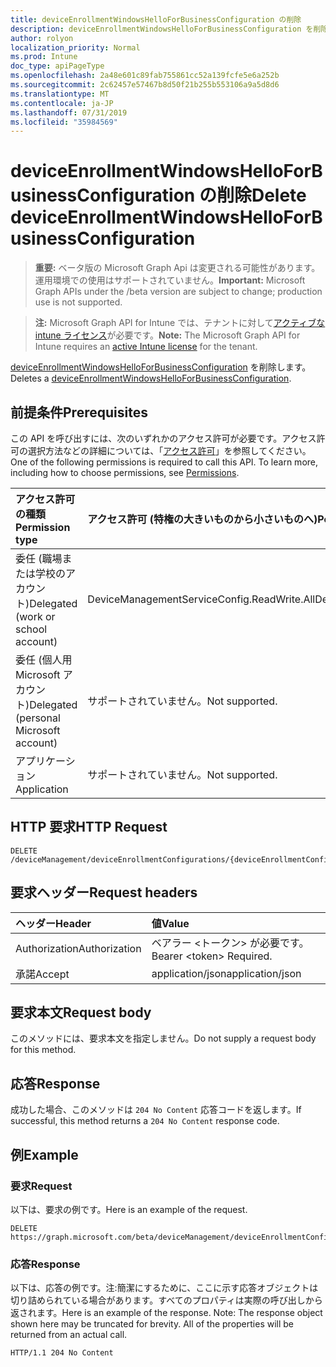 ```yaml
---
title: deviceEnrollmentWindowsHelloForBusinessConfiguration の削除
description: deviceEnrollmentWindowsHelloForBusinessConfiguration を削除します。
author: rolyon
localization_priority: Normal
ms.prod: Intune
doc_type: apiPageType
ms.openlocfilehash: 2a48e601c89fab755861cc52a139fcfe5e6a252b
ms.sourcegitcommit: 2c62457e57467b8d50f21b255b553106a9a5d8d6
ms.translationtype: MT
ms.contentlocale: ja-JP
ms.lasthandoff: 07/31/2019
ms.locfileid: "35984569"
---
```

# <a name="delete-deviceenrollmentwindowshelloforbusinessconfiguration"></a><span data-ttu-id="13bad-103">deviceEnrollmentWindowsHelloForBusinessConfiguration の削除</span><span class="sxs-lookup"><span data-stu-id="13bad-103">Delete deviceEnrollmentWindowsHelloForBusinessConfiguration</span></span>

> <span data-ttu-id="13bad-104">**重要:** ベータ版の Microsoft Graph Api は変更される可能性があります。運用環境での使用はサポートされていません。</span><span class="sxs-lookup"><span data-stu-id="13bad-104">**Important:** Microsoft Graph APIs under the /beta version are subject to change; production use is not supported.</span></span>

> <span data-ttu-id="13bad-105">**注:** Microsoft Graph API for Intune では、テナントに対して[アクティブな intune ライセンス](https://go.microsoft.com/fwlink/?linkid=839381)が必要です。</span><span class="sxs-lookup"><span data-stu-id="13bad-105">**Note:** The Microsoft Graph API for Intune requires an [active Intune license](https://go.microsoft.com/fwlink/?linkid=839381) for the tenant.</span></span>

<span data-ttu-id="13bad-106">[deviceEnrollmentWindowsHelloForBusinessConfiguration](../resources/intune-onboarding-deviceenrollmentwindowshelloforbusinessconfiguration.md) を削除します。</span><span class="sxs-lookup"><span data-stu-id="13bad-106">Deletes a [deviceEnrollmentWindowsHelloForBusinessConfiguration](../resources/intune-onboarding-deviceenrollmentwindowshelloforbusinessconfiguration.md).</span></span>

## <a name="prerequisites"></a><span data-ttu-id="13bad-107">前提条件</span><span class="sxs-lookup"><span data-stu-id="13bad-107">Prerequisites</span></span>
<span data-ttu-id="13bad-p101">この API を呼び出すには、次のいずれかのアクセス許可が必要です。アクセス許可の選択方法などの詳細については、「[アクセス許可](/graph/permissions-reference)」を参照してください。</span><span class="sxs-lookup"><span data-stu-id="13bad-p101">One of the following permissions is required to call this API. To learn more, including how to choose permissions, see [Permissions](/graph/permissions-reference).</span></span>

|<span data-ttu-id="13bad-110">アクセス許可の種類</span><span class="sxs-lookup"><span data-stu-id="13bad-110">Permission type</span></span>|<span data-ttu-id="13bad-111">アクセス許可 (特権の大きいものから小さいものへ)</span><span class="sxs-lookup"><span data-stu-id="13bad-111">Permissions (from most to least privileged)</span></span>|
|:---|:---|
|<span data-ttu-id="13bad-112">委任 (職場または学校のアカウント)</span><span class="sxs-lookup"><span data-stu-id="13bad-112">Delegated (work or school account)</span></span>|<span data-ttu-id="13bad-113">DeviceManagementServiceConfig.ReadWrite.All</span><span class="sxs-lookup"><span data-stu-id="13bad-113">DeviceManagementServiceConfig.ReadWrite.All</span></span>|
|<span data-ttu-id="13bad-114">委任 (個人用 Microsoft アカウント)</span><span class="sxs-lookup"><span data-stu-id="13bad-114">Delegated (personal Microsoft account)</span></span>|<span data-ttu-id="13bad-115">サポートされていません。</span><span class="sxs-lookup"><span data-stu-id="13bad-115">Not supported.</span></span>|
|<span data-ttu-id="13bad-116">アプリケーション</span><span class="sxs-lookup"><span data-stu-id="13bad-116">Application</span></span>|<span data-ttu-id="13bad-117">サポートされていません。</span><span class="sxs-lookup"><span data-stu-id="13bad-117">Not supported.</span></span>|

## <a name="http-request"></a><span data-ttu-id="13bad-118">HTTP 要求</span><span class="sxs-lookup"><span data-stu-id="13bad-118">HTTP Request</span></span>
<!-- {
  "blockType": "ignored"
}
-->
``` http
DELETE /deviceManagement/deviceEnrollmentConfigurations/{deviceEnrollmentConfigurationId}
```

## <a name="request-headers"></a><span data-ttu-id="13bad-119">要求ヘッダー</span><span class="sxs-lookup"><span data-stu-id="13bad-119">Request headers</span></span>
|<span data-ttu-id="13bad-120">ヘッダー</span><span class="sxs-lookup"><span data-stu-id="13bad-120">Header</span></span>|<span data-ttu-id="13bad-121">値</span><span class="sxs-lookup"><span data-stu-id="13bad-121">Value</span></span>|
|:---|:---|
|<span data-ttu-id="13bad-122">Authorization</span><span class="sxs-lookup"><span data-stu-id="13bad-122">Authorization</span></span>|<span data-ttu-id="13bad-123">ベアラー &lt;トークン&gt; が必要です。</span><span class="sxs-lookup"><span data-stu-id="13bad-123">Bearer &lt;token&gt; Required.</span></span>|
|<span data-ttu-id="13bad-124">承諾</span><span class="sxs-lookup"><span data-stu-id="13bad-124">Accept</span></span>|<span data-ttu-id="13bad-125">application/json</span><span class="sxs-lookup"><span data-stu-id="13bad-125">application/json</span></span>|

## <a name="request-body"></a><span data-ttu-id="13bad-126">要求本文</span><span class="sxs-lookup"><span data-stu-id="13bad-126">Request body</span></span>
<span data-ttu-id="13bad-127">このメソッドには、要求本文を指定しません。</span><span class="sxs-lookup"><span data-stu-id="13bad-127">Do not supply a request body for this method.</span></span>

## <a name="response"></a><span data-ttu-id="13bad-128">応答</span><span class="sxs-lookup"><span data-stu-id="13bad-128">Response</span></span>
<span data-ttu-id="13bad-129">成功した場合、このメソッドは `204 No Content` 応答コードを返します。</span><span class="sxs-lookup"><span data-stu-id="13bad-129">If successful, this method returns a `204 No Content` response code.</span></span>

## <a name="example"></a><span data-ttu-id="13bad-130">例</span><span class="sxs-lookup"><span data-stu-id="13bad-130">Example</span></span>

### <a name="request"></a><span data-ttu-id="13bad-131">要求</span><span class="sxs-lookup"><span data-stu-id="13bad-131">Request</span></span>
<span data-ttu-id="13bad-132">以下は、要求の例です。</span><span class="sxs-lookup"><span data-stu-id="13bad-132">Here is an example of the request.</span></span>
``` http
DELETE https://graph.microsoft.com/beta/deviceManagement/deviceEnrollmentConfigurations/{deviceEnrollmentConfigurationId}
```

### <a name="response"></a><span data-ttu-id="13bad-133">応答</span><span class="sxs-lookup"><span data-stu-id="13bad-133">Response</span></span>
<span data-ttu-id="13bad-p102">以下は、応答の例です。注:簡潔にするために、ここに示す応答オブジェクトは切り詰められている場合があります。すべてのプロパティは実際の呼び出しから返されます。</span><span class="sxs-lookup"><span data-stu-id="13bad-p102">Here is an example of the response. Note: The response object shown here may be truncated for brevity. All of the properties will be returned from an actual call.</span></span>
``` http
HTTP/1.1 204 No Content
```





